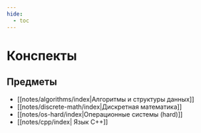 ```yaml
---
hide: 
  - toc
---
```

# Конспекты
## Предметы
- [[notes/algorithms/index|Алгоритмы и структуры данных]]
- [[notes/discrete-math/index|Дискретная математика]]
- [[notes/os-hard/index|Операционные системы (hard)]]
- [[notes/cpp/index| Язык C++]]